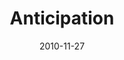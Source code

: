 ---
layout: message
category: message
series: "The 365 Days of Christmas"
title: "Anticipation"
date: 2010-11-27
audio-description: "Discover, honor and learn from these icons.  "
audio: ""
audio-title: "Fathers"
audio-duration: ":"
audio-description: "Chuck Mingo talks about how we can cultivate an attitude of anticipation year-round."
audio: "http://s3.amazonaws.com/crossroadsaudiomessages/anticipation.mp3"
audio-title: "Anticipation"
audio-duration: "34:20"
program-description: "Chuck Mingo talks about how we can cultivate an attitude of anticipation year-round."
program: "http://www.crossroads.net/players/media/hq/11_27-28_10Program.pdf"
program-title: "Anticipation (Program)"
video-description: "Chuck Mingo talks about how we can cultivate an attitude of anticipation year-round."
video-title: "Anticipation"
video: "https://s3.amazonaws.com/crossroadsvideomessages/anticipation.mp4"
video-poster: "https://www.crossroads.net/uploadedfiles/aniticipation_still.jpg"
---